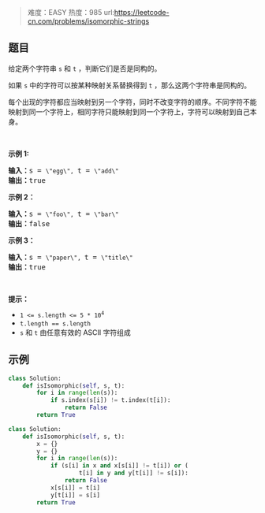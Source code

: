 > 难度：EASY
> 热度：985
> url:https://leetcode-cn.com/problems/isomorphic-strings

## 题目

<p>给定两个字符串&nbsp;<code>s</code>&nbsp;和&nbsp;<code>t</code>&nbsp;，判断它们是否是同构的。</p>

<p>如果&nbsp;<code>s</code>&nbsp;中的字符可以按某种映射关系替换得到&nbsp;<code>t</code>&nbsp;，那么这两个字符串是同构的。</p>

<p>每个出现的字符都应当映射到另一个字符，同时不改变字符的顺序。不同字符不能映射到同一个字符上，相同字符只能映射到同一个字符上，字符可以映射到自己本身。</p>

<p>&nbsp;</p>

<p><strong>示例 1:</strong></p>

<pre>
<strong>输入：</strong>s = <code>\"egg\", </code>t = <code>\"add\"</code>
<strong>输出：</strong>true
</pre>

<p><strong>示例 2：</strong></p>

<pre>
<strong>输入：</strong>s = <code>\"foo\", </code>t = <code>\"bar\"</code>
<strong>输出：</strong>false</pre>

<p><strong>示例 3：</strong></p>

<pre>
<strong>输入：</strong>s = <code>\"paper\", </code>t = <code>\"title\"</code>
<strong>输出：</strong>true</pre>

<p>&nbsp;</p>

<p><strong>提示：</strong></p>

<p><meta charset=\"UTF-8\" /></p>

<ul>
	<li><code>1 &lt;= s.length &lt;= 5 * 10<sup>4</sup></code></li>
	<li><code>t.length == s.length</code></li>
	<li><code>s</code>&nbsp;和&nbsp;<code>t</code>&nbsp;由任意有效的 ASCII 字符组成</li>
</ul>

## 示例

```python
class Solution:
    def isIsomorphic(self, s, t):
        for i in range(len(s)):
            if s.index(s[i]) != t.index(t[i]):
                return False
        return True

class Solution:
    def isIsomorphic(self, s, t):
        x = {}
        y = {}
        for i in range(len(s)):
            if (s[i] in x and x[s[i]] != t[i]) or (
                    t[i] in y and y[t[i]] != s[i]):
                return False
            x[s[i]] = t[i]
            y[t[i]] = s[i]
        return True
```
